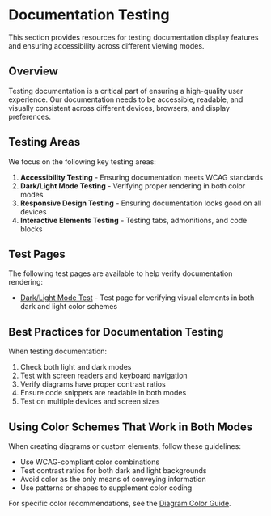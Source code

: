 # Documentation Testing

This section provides resources for testing documentation display features and ensuring accessibility across different viewing modes.

## Overview

Testing documentation is a critical part of ensuring a high-quality user experience. Our documentation needs to be accessible, readable, and visually consistent across different devices, browsers, and display preferences.

## Testing Areas

We focus on the following key testing areas:

1. **Accessibility Testing** - Ensuring documentation meets WCAG standards
2. **Dark/Light Mode Testing** - Verifying proper rendering in both color modes
3. **Responsive Design Testing** - Ensuring documentation looks good on all devices
4. **Interactive Elements Testing** - Testing tabs, admonitions, and code blocks

## Test Pages

The following test pages are available to help verify documentation rendering:

- [Dark/Light Mode Test](dark-light-mode-test.md) - Test page for verifying visual elements in both dark and light color schemes

## Best Practices for Documentation Testing

When testing documentation:

1. Check both light and dark modes
2. Test with screen readers and keyboard navigation
3. Verify diagrams have proper contrast ratios
4. Ensure code snippets are readable in both modes
5. Test on multiple devices and screen sizes

## Using Color Schemes That Work in Both Modes

When creating diagrams or custom elements, follow these guidelines:

- Use WCAG-compliant color combinations
- Test contrast ratios for both dark and light backgrounds
- Avoid color as the only means of conveying information
- Use patterns or shapes to supplement color coding

For specific color recommendations, see the [Diagram Color Guide](../diagram-color-guide.md).
